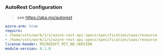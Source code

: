 ### AutoRest Configuration

> see https://aka.ms/autorest

``` yaml
azure-arm: true
require:
- /home/vsts/work/1/s/azure-rest-api-specs/specification/saas/resource-manager/readme.md
- /home/vsts/work/1/s/azure-rest-api-specs/specification/saas/resource-manager/readme.go.md
license-header: MICROSOFT_MIT_NO_VERSION
module-version: 0.1.0

```